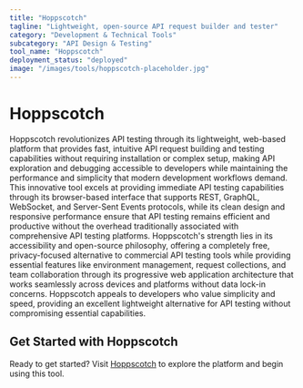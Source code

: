 ```yaml
---
title: "Hoppscotch"
tagline: "Lightweight, open-source API request builder and tester"
category: "Development & Technical Tools"
subcategory: "API Design & Testing"
tool_name: "Hoppscotch"
deployment_status: "deployed"
image: "/images/tools/hoppscotch-placeholder.jpg"
---
```


# Hoppscotch

Hoppscotch revolutionizes API testing through its lightweight, web-based platform that provides fast, intuitive API request building and testing capabilities without requiring installation or complex setup, making API exploration and debugging accessible to developers while maintaining the performance and simplicity that modern development workflows demand. This innovative tool excels at providing immediate API testing capabilities through its browser-based interface that supports REST, GraphQL, WebSocket, and Server-Sent Events protocols, while its clean design and responsive performance ensure that API testing remains efficient and productive without the overhead traditionally associated with comprehensive API testing platforms. Hoppscotch's strength lies in its accessibility and open-source philosophy, offering a completely free, privacy-focused alternative to commercial API testing tools while providing essential features like environment management, request collections, and team collaboration through its progressive web application architecture that works seamlessly across devices and platforms without data lock-in concerns. Hoppscotch appeals to developers who value simplicity and speed, providing an excellent lightweight alternative for API testing without compromising essential capabilities.

## Get Started with Hoppscotch

Ready to get started? Visit [Hoppscotch](https://hoppscotch.io) to explore the platform and begin using this tool.